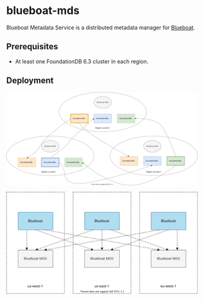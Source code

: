 # blueboat-mds

Blueboat Metadata Service is a distributed metadata manager for [Blueboat](https://github.com/losfair/blueboat).

## Prerequisites

- At least one FoundationDB 6.3 cluster in each region.

## Deployment

![page-1](res/blueboat-mds-Page-1.svg)

![page-2](res/blueboat-mds-Page-2.svg)
